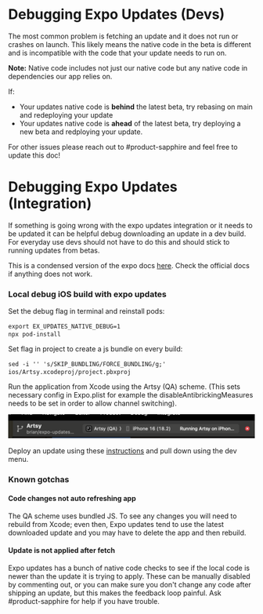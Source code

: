 # Debugging Expo Updates (Devs)

The most common problem is fetching an update and it does not run or crashes on launch. This likely means the native code in the beta is different and is incompatible with the code that your update needs to run on.

**Note:** Native code includes not just our native code but any native code in dependencies our app relies on.

If:

- Your updates native code is **behind** the latest beta, try rebasing on main and redeploying your update
- Your updates native code is **ahead** of the latest beta, try deploying a new beta and redploying your update.

For other issues please reach out to #product-sapphire and feel free to update this doc!

# Debugging Expo Updates (Integration)

If something is going wrong with the expo updates integration or it needs to be updated it can be helpful debug downloading an update in a
dev build. For everyday use devs should not have to do this and should stick to running updates from betas.

This is a condensed version of the expo docs [here](https://docs.expo.dev/eas-update/debug/#ios-local-builds). Check the official docs if anything does not work.

### Local debug iOS build with expo updates

Set the debug flag in terminal and reinstall pods:

```
export EX_UPDATES_NATIVE_DEBUG=1
npx pod-install
```

Set flag in project to create a js bundle on every build:

```
sed -i '' 's/SKIP_BUNDLING/FORCE_BUNDLING/g;' ios/Artsy.xcodeproj/project.pbxproj
```

Run the application from Xcode using the Artsy (QA) scheme.
(This sets necessary config in Expo.plist for example the disableAntibrickingMeasures needs to be set in order to allow channel switching).

<img src="./screenshots/expo-scheme.png"/>

Deploy an update using these [instructions](./deploy_to_expo_updates.md) and pull down using the dev menu.

### Known gotchas

#### Code changes not auto refreshing app

The QA scheme uses bundled JS. To see any changes you will need to rebuild from Xcode; even then, Expo updates tend to use the latest downloaded update and you may have to delete the app and then rebuild.

#### Update is not applied after fetch

Expo updates has a bunch of native code checks to see if the local code is newer than the update it is trying to apply. These can be manually disabled by commenting out, or you can make sure you don't change any code after shipping an update, but this makes the feedback loop painful. Ask #product-sapphire for help if you have trouble.
